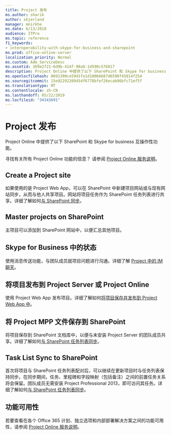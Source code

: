 ```yaml
---
title: Project 发布
ms.author: sharik
author: skjerland
manager: mnirkhe
ms.date: 6/13/2018
audience: ITPro
ms.topic: reference
f1_keywords:
- interoperability-with-skype-for-business-and-sharepoint
ms.prod: office-online-server
localization_priority: Normal
ms.custom: Adm_ServiceDesc
ms.assetid: 369e2f21-6d9b-414f-98a8-14590c576817
description: Project Online 中提供了以下 SharePoint 和 Skype for business 互操作性功能。
ms.openlocfilehash: 0691390ce59d1fe1d10066687d6590f45014f254
ms.sourcegitcommit: 15e92292209454f6778bfef26ecab96bfc71ef5f
ms.translationtype: MT
ms.contentlocale: zh-CN
ms.lasthandoff: 05/22/2019
ms.locfileid: "34343691"
---
```

# <a name="project-publishing"></a>Project 发布

Project Online 中提供了以下 SharePoint 和 Skype for business 互操作性功能。
  
寻找有关所有 Project Online 功能的信息？ 请参阅 [Project Online 服务说明](project-online-service-description.md)。
  
## <a name="create-a-project-site"></a>Create a Project site
<a name="bkmk_CreateProjectsite"> </a>

如果使用的是 Project Web App，可以在 SharePoint 中新建项目网站或与现有网站同步，从而与他人共享项目。网站将项目任务作为 SharePoint 任务列表进行共享。详细了解如何[与 SharePoint 同步](https://go.microsoft.com/fwlink/p/?LinkId=271352)。
  
## <a name="master-projects-on-sharepoint"></a>Master projects on SharePoint
<a name="bkmk_MasterprojectsonSharePoint"> </a>

主项目可以添加到 SharePoint 网站中，以便汇总其他项目。 
  
## <a name="presence-with-skype-for-business"></a>Skype for Business 中的状态
<a name="bkmk_PresencewithLync"> </a>

使用消息传送功能，与团队成员就项目问题进行沟通。详细了解 [Project 中的 IM 聊天](https://go.microsoft.com/fwlink/p/?LinkId=271351)。
  
## <a name="publish-projects-to-project-server-or-project-online"></a>将项目发布到 Project Server 或 Project Online
<a name="bkmk_PublishProjectstoServerOnline"> </a>

使用 Project Web App 发布项目。详细了解如何[将项目保存并发布到 Project Web App 中](https://go.microsoft.com/fwlink/p/?LinkId=271354)。
  
## <a name="save-a-project-mpp-file-to-sharepoint"></a>将 Project MPP 文件保存到 SharePoint
<a name="bkmk_SavefiletoSharePoint"> </a>

将项目保存到 SharePoint 文档库中，以便与未安装 Project Server 的团队成员共享。详细了解如何[与 SharePoint 任务列表同步](https://go.microsoft.com/fwlink/p/?LinkId=271353)。
  
## <a name="task-list-sync-to-sharepoint"></a>Task List Sync to SharePoint
<a name="bkmk_TaskListSynctoSharePoint"> </a>

首次将项目与 SharePoint 任务列表配对后，可以继续在更新项目时与任务列表保持同步。在同步期间，任务、里程碑和字段映射（包括备注）之间的前置任务关系将会保留。团队成员无需安装 Project Professional 2013，即可访问其任务。详细了解如何[与 SharePoint 任务列表同步](https://go.microsoft.com/fwlink/p/?LinkId=271353)。
  
## <a name="feature-availability"></a>功能可用性
<a name="bkmk_TaskListSynctoSharePoint"> </a>

若要查看在各个 Office 365 计划、独立选项和内部部署解决方案之间的功能可用性，请参阅 [Project Online 服务说明](project-online-service-description.md)。
  

